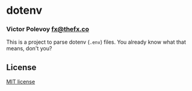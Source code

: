# dotenv
### Victor Polevoy <fx@thefx.co>

This is a project to parse dotenv (`.env`) files.
You already know what that means, don't you?

## License

[MIT license](./LICENSE)

